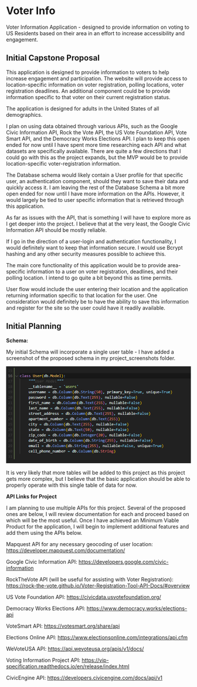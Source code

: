 # Voter Info

Voter Information Application - designed to provide information on voting to US Residents based on their area in an effort to increase accessibility and engagement.

## Initial Capstone Proposal

This application is designed to provide information to voters to help increase engagement and participation. The website will provide access to location-specific information on voter registration, polling locations, voter registration deadlines. An additional component could be to provide information specific to that voter on their current registration status.

The application is designed for adults in the United States of all demographics.

I plan on using data obtained through various APIs, such as the Google Civic Information API, Rock the Vote API, the US Vote Foundation API, Vote Smart API, and the Democracy Works Elections API. I plan to keep this open ended for now until I have spent more time researching each API and what datasets are specifically available. There are quite a few directions that I could go with this as the project expands, but the MVP would be to provide location-specific voter-registration information.

The Database schema would likely contain a User profile for that specific user, an authentication component, should they want to save their data and quickly access it. I am leaving the rest of the Database Schema a bit more open ended for now until I have more information on the APIs. However, it would largely be tied to user specific information that is retrieved through this application.

As far as issues with the API, that is something I will have to explore more as I get deeper into the project. I believe that at the very least, the Google Civic Information API should be mostly reliable.

If I go in the direction of a user-login and authentication functionality, I would definitely want to keep that information secure. I would use Bcrypt hashing and any other security measures possible to achieve this.

The main core functionality of this application would be to provide area-specific information to a user on voter registration, deadlines, and their polling location. I intend to go quite a bit beyond this as time permits.

User flow would include the user entering their location and the application returning information specific to that location for the user. One consideration would definitely be to have the ability to save this information and register for the site so the user could have it readily available.

## Initial Planning

**Schema:**

My initial Schema will incorporate a single user table - I have added a screenshot of the proposed schema in my project_screenshots folder.

![](https://github.com/philipbrowne/Voter-Info/blob/main/project_screenshots/schema-v1.png?raw=true)

It is very likely that more tables will be added to this project as this project gets more complex, but I believe that the basic application should be able to properly operate with this single table of data for now.

**API Links for Project**

I am planning to use multiple APIs for this project.  Several of the proposed ones are below, I will review documentation for each and proceed based on which will be the most useful.  Once I have achieved an Minimum Viable Product for the application, I will begin to implement additional features and add them using the APIs below.

Mapquest API for any necessary geocoding of user location: https://developer.mapquest.com/documentation/

Google Civic Information API: https://developers.google.com/civic-information

RockTheVote API (will be useful for assisting with Voter Registration): https://rock-the-vote.github.io/Voter-Registration-Tool-API-Docs/#overview

US Vote Foundation API: https://civicdata.usvotefoundation.org/

Democracy Works Elections API: https://www.democracy.works/elections-api

VoteSmart API: https://votesmart.org/share/api

Elections Online API: https://www.electionsonline.com/integrations/api.cfm

WeVoteUSA API: https://api.wevoteusa.org/apis/v1/docs/

Voting Information Project API: https://vip-specification.readthedocs.io/en/release/index.html

CivicEngine API: https://developers.civicengine.com/docs/api/v1







